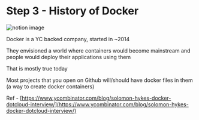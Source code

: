 Step 3 - History of Docker
==========================

![notion image](https://www.notion.so/image/https%3A%2F%2Fprod-files-secure.s3.us-west-2.amazonaws.com%2F085e8ad8-528e-47d7-8922-a23dc4016453%2Ff49c83bd-d96e-43dc-a3b9-804d536896b6%2Fsolomonhykes.jpeg?table=block&id=a0880162-87ea-4658-b543-60d819e0d357&cache=v2)

Docker is a YC backed company, started in ~2014

They envisioned a world where containers would become mainstream and people would deploy their applications using them

That is mostly true today

Most projects that you open on Github will/should have docker files in them (a way to create docker containers)

Ref - [https://www.ycombinator.com/blog/solomon-hykes-docker-dotcloud-interview/](https://www.ycombinator.com/blog/solomon-hykes-docker-dotcloud-interview/)